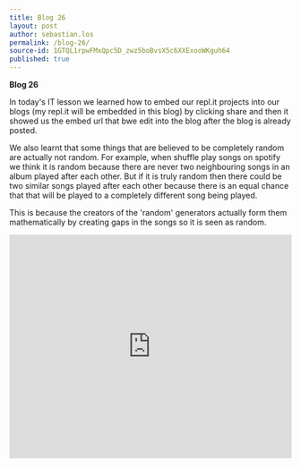 ```yaml
---
title: Blog 26
layout: post
author: sebastian.los
permalink: /blog-26/
source-id: 1GTQL1rpwFMxQpc5D_zwz5boBvsX5c6XXExooWKguh64
published: true
---
```

**Blog 26**

In today's IT lesson we learned how to embed our repl.it projects into our blogs (my repl.it will be embedded in this blog) by clicking share and then it showed us the embed url that bwe edit into the blog after the blog is already posted. 

We also learnt that some things that are believed to be completely random are actually not random. For example, when shuffle play songs on spotify we think it is random because there are never two neighbouring songs in an album  played after each other. But if it is truly random then there could be two similar songs played after each other because there is an equal chance that that will be played to a completely different song being played. 

This is because the creators of the 'random' generators actually form them mathematically by creating gaps in the songs so it is seen as random.

<iframe height="400px" width="100%" src="https://repl.it/@sebastianlos/my-code?lite=true" scrolling="no" frameborder="no" allowtransparency="true" allowfullscreen="true" sandbox="allow-forms allow-pointer-lock allow-popups allow-same-origin allow-scripts allow-modals"></iframe>
